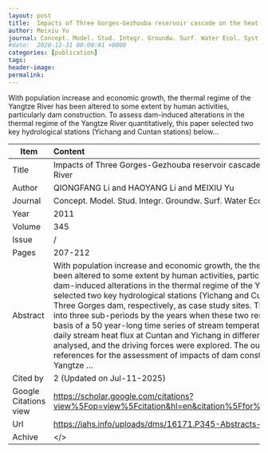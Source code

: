 ```yaml
---
layout: post
title:  Impacts of Three Gorges-Gezhouba reservoir cascade on the heat flux regime of the Yangtze River
author: Meixiu Yu
journal: Concept. Model. Stud. Integr. Groundw. Surf. Water Ecol. Syst
#date:  2020-12-31 00:00:01 +0000
categories: [publication]
tags: 
header-image: 
permalink: 
---
```

With population increase and economic growth, the thermal regime of the Yangtze River has been altered to some extent by human activities, particularly dam construction. To assess dam-induced alterations in the thermal regime of the Yangtze River quantitatively, this paper selected two key hydrological stations (Yichang and Cuntan stations) below...
<!--the above is the excerpt-->
<!--more-->
<!--the following is the text-->


| Item           | Content    	|
| ---------------|:-------------|
| Title          | Impacts of Three Gorges-Gezhouba reservoir cascade on the heat flux regime of the Yangtze River     	|
| Author         | QIONGFANG Li and HAOYANG Li and MEIXIU Yu    	|
| Journal        | Concept. Model. Stud. Integr. Groundw. Surf. Water Ecol. Syst   	|
| Year           | 2011  		|
| Volume         | 345	   	|
| Issue          | /	   	|
| Pages          | 207-212	   	|
| Abstract       | With population increase and economic growth, the thermal regime of the Yangtze River has been altered to some extent by human activities, particularly dam construction. To assess dam-induced alterations in the thermal regime of the Yangtze River quantitatively, this paper selected two key hydrological stations (Yichang and Cuntan stations) below and above the Three Gorges dam, respectively, as case study sites. The whole study periods were divided into three sub-periods by the years when these two reservoirs started to store water. On the basis of a 50 year-long time series of stream temperature, the annual, seasonal, monthly and daily stream heat flux at Cuntan and Yichang in different sub periods were computed and analysed, and the driving forces were explored. The output of the paper could provide references for the assessment of impacts of dam construction on the health and stability of the Yangtze …	|
| Cited by		 | 2 (Updated on Jul-11-2025)   	|
| Google Citations view | <https://scholar.google.com/citations?view%5Fop=view%5Fcitation&hl=en&citation%5Ffor%5Fview=ly9d4IgAAAAJ:UebtZRa9Y70C>		|
| Url  			 | <https://iahs.info/uploads/dms/16171.P345-Abstracts-41.pdf>		|
| Achive 	     | </>	|

